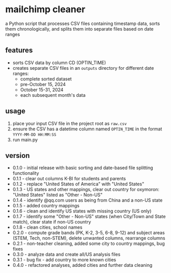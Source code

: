 # mailchimp cleaner

a Python script that processes CSV files containing timestamp data, sorts them chronologically, and splits them into separate files based on date ranges

## features

- sorts CSV data by column CD (OPTIN_TIME)
- creates separate CSV files in an `outputs` directory for different date ranges:
  - complete sorted dataset
  - pre-October 15, 2024
  - October 15-31, 2024
  - each subsequent month's data

## usage

1. place your input CSV file in the project root as `raw.csv`
2. ensure the CSV has a datetime column named `OPTIN_TIME` in the format `YYYY-MM-DD HH:MM:SS`
3. run main.py

## version

- 0.1.0 - initial release with basic sorting and date-based file splitting functionality
- 0.1.1 - clear out columns K-BI for students and parents
- 0.1.2 - replace "United States of America" with "United States"
- 0.1.3 - US states and other mappings, clear out country for oxymoron: "United States" listed as "Other - Non-US"
- 0.1.4 - identify @qq.com users as being from China and a non-US state
- 0.1.5 - added country mappings
- 0.1.6 - clean and identify US states with missing country (US only)
- 0.1.7 - identify some "Other - Non-US" states (when City/Town and State match), clear state if non-US country
- 0.1.8 - clean cities, school names
- 0.2.0 - compute grade bands (PK, K-2, 3-5, 6-8, 9-12) and subject areas (STEM, Tech, non-STEM), delete unwanted columns, rearrange columns
- 0.2.1 - non-teacher cleaning, added some city to country mappings, bug fixes
- 0.3.0 - analyze data and create all/US analysis files
- 0.3.1 - bug fix - add country to more known cities
- 0.4.0 - refactored analyses, added cities and further data cleaning
